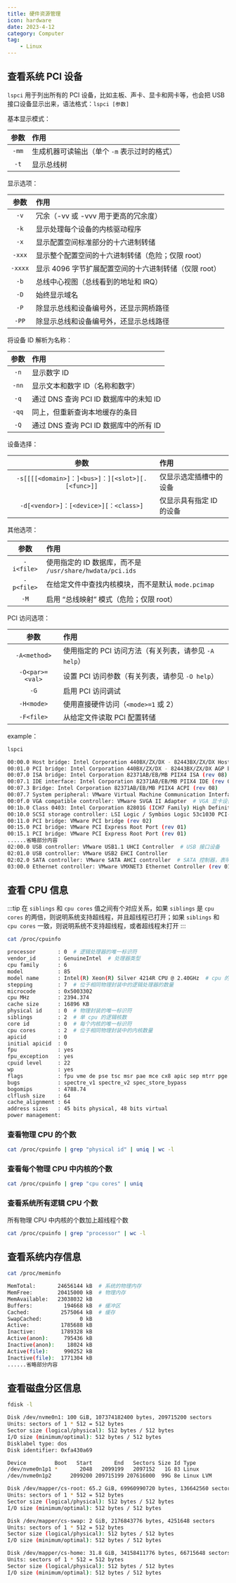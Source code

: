 ```yaml
---
title: 硬件资源管理
icon: hardware
date: 2023-4-12
category: Computer
tag:
    - Linux
---
```


## 查看系统 PCI 设备

`lspci` 用于列出所有的 PCI 设备，比如主板、声卡、显卡和网卡等，也会把 USB 接口设备显示出来，语法格式：`lspci [参数]`

基本显示模式：

|  参数  |  作用  |
|  :----:  |  :----  |
|  `-mm`  |  生成机器可读输出（单个 `-m` 表示过时的格式）  |
|  `-t` |  显示总线树  |

显示选项：

|  参数  |  作用  |
|  :----:  |  :----  |
|  `-v`  |  冗余（-vv 或 -vvv 用于更高的冗余度）  |
|  `-k`  |  显示处理每个设备的内核驱动程序  |
|  `-x`  |  显示配置空间标准部分的十六进制转储  |
|  `-xxx` |  显示整个配置空间的十六进制转储（危险；仅限 root）  |
|  `-xxxx`  |  显示 4096 字节扩展配置空间的十六进制转储（仅限 root）  |
|  `-b`  |  总线中心视图（总线看到的地址和 IRQ）  |
|  `-D`  |  始终显示域名  |
|  `-P`  |  除显示总线和设备编号外，还显示网桥路径  |
|  `-PP`  |  除显示总线和设备编号外，还显示总线路径  |

将设备 ID 解析为名称：

|  参数  |  作用  |
|  :----:  |  :----  |
|  `-n`  |  显示数字 ID  |
|  `-nn`  |  显示文本和数字 ID（名称和数字）  |
|  `-q`  |  通过 DNS 查询 PCI ID 数据库中的未知 ID  |
|  `-qq`  |  同上，但重新查询本地缓存的条目  |
|  `-Q`  |  通过 DNS 查询 PCI ID 数据库中的所有 ID  |

设备选择：

|  参数  |  作用  |
|  :----:  |  :----  |
|  `-s[[[[<domain>]：]<bus>]：][<slot>][.[<func>]]`  |  仅显示选定插槽中的设备  |
|  `-d[<vendor>]：[<device>][：<class>]`  |  仅显示具有指定 ID 的设备  |

其他选项：

|  参数  |  作用  |
|  :----:  |  :----  |
|  `-i<file>`  |  使用指定的 ID 数据库，而不是 `/usr/share/hwdata/pci.ids`  |
|  `-p<file>`  |  在给定文件中查找内核模块，而不是默认 `mode.pcimap`  |
|  `-M`  |  启用 “总线映射” 模式（危险；仅限 root）  |

PCI 访问选项：

|  参数  |  作用  |
|  :----:  |  :----  |
|  `-A<method>`  |  使用指定的 PCI 访问方法（有关列表，请参见 `-A help`）  |
|  `-O<par>=<val>`  |  设置 PCI 访问参数（有关列表，请参见 `-O help`）  |
|  `-G`  |  启用 PCI 访问调试  |
|  `-H<mode>`  |  使用直接硬件访问（`<mode>=1` 或 2）  |
|  `-F<file>`  |  从给定文件读取 PCI 配置转储  |

example：

```bash
lspci

00:00.0 Host bridge: Intel Corporation 440BX/ZX/DX - 82443BX/ZX/DX Host bridge (rev 01)  # 集成主板设备的类型
00:01.0 PCI bridge: Intel Corporation 440BX/ZX/DX - 82443BX/ZX/DX AGP bridge (rev 01)
00:07.0 ISA bridge: Intel Corporation 82371AB/EB/MB PIIX4 ISA (rev 08)
00:07.1 IDE interface: Intel Corporation 82371AB/EB/MB PIIX4 IDE (rev 01)
00:07.3 Bridge: Intel Corporation 82371AB/EB/MB PIIX4 ACPI (rev 08)
00:07.7 System peripheral: VMware Virtual Machine Communication Interface (rev 10)
00:0f.0 VGA compatible controller: VMware SVGA II Adapter  # VGA 显卡设备
00:1b.0 Class 0403: Intel Corporation 82801G (ICH7 Family) High Definition Audio Controller (rev 01)  # Intel 声卡设备
00:10.0 SCSI storage controller: LSI Logic / Symbios Logic 53c1030 PCI-X Fusion-MPT Dual Ultra320 SCSI (rev 01)
00:11.0 PCI bridge: VMware PCI bridge (rev 02)
00:15.0 PCI bridge: VMware PCI Express Root Port (rev 01)
00:15.1 PCI bridge: VMware PCI Express Root Port (rev 01)
......省略部分内容
02:00.0 USB controller: VMware USB1.1 UHCI Controller  # USB 接口设备
02:01.0 USB controller: VMware USB2 EHCI Controller
02:02.0 SATA controller: VMware SATA AHCI controller  # SATA 控制器，表明系统是 SATA 系列硬盘
03:00.0 Ethernet controller: VMware VMXNET3 Ethernet Controller (rev 01)  # 百兆网卡设备
```

## 查看 CPU 信息

:::tip
在 `siblings` 和 `cpu cores` 值之间有个对应关系，如果 `siblings` 是 `cpu cores` 的两倍，则说明系统支持超线程，并且超线程已打开；如果 `siblings` 和 `cpu cores` 一致，则说明系统不支持超线程，或者超线程未打开
:::

```bash
cat /proc/cpuinfo

processor       : 0  # 逻辑处理器的唯一标识符
vendor_id       : GenuineIntel  # 处理器类型
cpu family      : 6
model           : 85
model name      : Intel(R) Xeon(R) Silver 4214R CPU @ 2.40GHz  # cpu 的名称，型号，主频
stepping        : 7  # 位于相同物理封装中的逻辑处理器的数量
microcode       : 0x5003302
cpu MHz         : 2394.374
cache size      : 16896 KB
physical id     : 0  # 物理封装的唯一标识符
siblings        : 2  # 单 cpu 的逻辑核数
core id         : 0  # 每个内核的唯一标识符
cpu cores       : 2  # 位于相同物理封装中的内核数量
apicid          : 0
initial apicid  : 0
fpu             : yes
fpu_exception   : yes
cpuid level     : 22
wp              : yes
flags           : fpu vme de pse tsc msr pae mce cx8 apic sep mtrr pge mca cmov pat pse36 clflush mmx fxsr sse sse2 ss ht syscall nx pdpe1gb rdtscp lm constant_tsc arch_perfmon nopl xtopology tsc_reliable nonstop_tsc cpuid pni pclmulqdq ssse3 fma cx16 pcid sse4_1 sse4_2 x2apic movbe popcnt tsc_deadline_timer aes xsave avx f16c rdrand hypervisor lahf_lm abm 3dnowprefetch invpcid_single ssbd ibrs ibpb stibp ibrs_enhanced fsgsbase tsc_adjust bmi1 avx2 smep bmi2 invpcid avx512f avx512dq rdseed adx smap clflushopt clwb avx512cd avx512bw avx512vl xsaveopt xsavec xgetbv1 xsaves arat pku ospke avx512_vnni md_clear flush_l1d arch_capabilities
bugs            : spectre_v1 spectre_v2 spec_store_bypass
bogomips        : 4788.74
clflush size    : 64
cache_alignment : 64
address sizes   : 45 bits physical, 48 bits virtual
power management:
```

### 查看物理 CPU 的个数

```bash
cat /proc/cpuinfo | grep "physical id" | uniq | wc -l
```

### 查看每个物理 CPU 中内核的个数

```bash
cat /proc/cpuinfo | grep "cpu cores" | uniq
```

### 查看系统所有逻辑 CPU 个数

所有物理 CPU 中内核的个数加上超线程个数

```bash
cat /proc/cpuinfo | grep "processor" | wc -l
```

## 查看系统内存信息

```bash
cat /proc/meminfo

MemTotal:       24656144 kB  # 系统的物理内存
MemFree:        20415000 kB  # 物理内存
MemAvailable:   23038032 kB
Buffers:          194668 kB  # 缓冲区
Cached:          2575064 kB  # 缓存
SwapCached:            0 kB
Active:          1785688 kB
Inactive:        1789328 kB
Active(anon):     795436 kB
Inactive(anon):    18024 kB
Active(file):     990252 kB
Inactive(file):  1771304 kB
......省略部分内容
```

## 查看磁盘分区信息

```bash
fdisk -l

Disk /dev/nvme0n1: 100 GiB, 107374182400 bytes, 209715200 sectors
Units: sectors of 1 * 512 = 512 bytes
Sector size (logical/physical): 512 bytes / 512 bytes
I/O size (minimum/optimal): 512 bytes / 512 bytes
Disklabel type: dos
Disk identifier: 0xfa430a69

Device         Boot   Start       End   Sectors Size Id Type
/dev/nvme0n1p1 *       2048   2099199   2097152   1G 83 Linux
/dev/nvme0n1p2      2099200 209715199 207616000  99G 8e Linux LVM

Disk /dev/mapper/cs-root: 65.2 GiB, 69960990720 bytes, 136642560 sectors
Units: sectors of 1 * 512 = 512 bytes
Sector size (logical/physical): 512 bytes / 512 bytes
I/O size (minimum/optimal): 512 bytes / 512 bytes

Disk /dev/mapper/cs-swap: 2 GiB, 2176843776 bytes, 4251648 sectors
Units: sectors of 1 * 512 = 512 bytes
Sector size (logical/physical): 512 bytes / 512 bytes
I/O size (minimum/optimal): 512 bytes / 512 bytes

Disk /dev/mapper/cs-home: 31.8 GiB, 34158411776 bytes, 66715648 sectors
Units: sectors of 1 * 512 = 512 bytes
Sector size (logical/physical): 512 bytes / 512 bytes
I/O size (minimum/optimal): 512 bytes / 512 bytes
```
